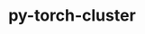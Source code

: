 ---
title: "py-torch-cluster"
layout: cache
categories: [package, v0.21.2]
meta: {"versions": ["1.5.8"], "compilers": ["apple-clang@=15.0.0", "gcc@=11.3.0"], "oss": ["ubuntu22.04", "ventura"], "platforms": ["darwin", "linux"], "targets": ["aarch64", "x86_64_v3"], "stacks": ["ml-darwin-aarch64-mps", "ml-linux-x86_64-cpu", "ml-linux-x86_64-cuda", "root"], "num_specs": 3, "num_specs_by_stack": {"root": 3, "ml-darwin-aarch64-mps": 1, "ml-linux-x86_64-cuda": 1, "ml-linux-x86_64-cpu": 1}}
spec_details: [{"hash": "we6k2jlwg7fs3p2edskt23qda76dapt5", "compiler": "apple-clang@=15.0.0", "versions": ["1.5.8"], "os": "ventura", "platform": "darwin", "target": "aarch64", "variants": ["build_system=python_pip", "~cuda"], "stacks": ["root", "ml-darwin-aarch64-mps"], "size": "-", "tarball": "https://binaries.spack.io/v0.21.2/build_cache/darwin-ventura-aarch64/apple-clang-15.0.0/py-torch-cluster-1.5.8/darwin-ventura-aarch64-apple-clang-15.0.0-py-torch-cluster-1.5.8-we6k2jlwg7fs3p2edskt23qda76dapt5.spack"}, {"hash": "qtmhf474o3grjavamdxnj7d3aixyemte", "compiler": "gcc@=11.3.0", "versions": ["1.5.8"], "os": "ubuntu22.04", "platform": "linux", "target": "x86_64_v3", "variants": ["build_system=python_pip", "+cuda"], "stacks": ["root", "ml-linux-x86_64-cuda"], "size": "-", "tarball": "https://binaries.spack.io/v0.21.2/build_cache/linux-ubuntu22.04-x86_64_v3/gcc-11.3.0/py-torch-cluster-1.5.8/linux-ubuntu22.04-x86_64_v3-gcc-11.3.0-py-torch-cluster-1.5.8-qtmhf474o3grjavamdxnj7d3aixyemte.spack"}, {"hash": "snzxg4jc5sgl7yrl5lzfvnzclxdhit66", "compiler": "gcc@=11.3.0", "versions": ["1.5.8"], "os": "ubuntu22.04", "platform": "linux", "target": "x86_64_v3", "variants": ["build_system=python_pip", "~cuda"], "stacks": ["ml-linux-x86_64-cpu", "root"], "size": "-", "tarball": "https://binaries.spack.io/v0.21.2/build_cache/linux-ubuntu22.04-x86_64_v3/gcc-11.3.0/py-torch-cluster-1.5.8/linux-ubuntu22.04-x86_64_v3-gcc-11.3.0-py-torch-cluster-1.5.8-snzxg4jc5sgl7yrl5lzfvnzclxdhit66.spack"}]
---